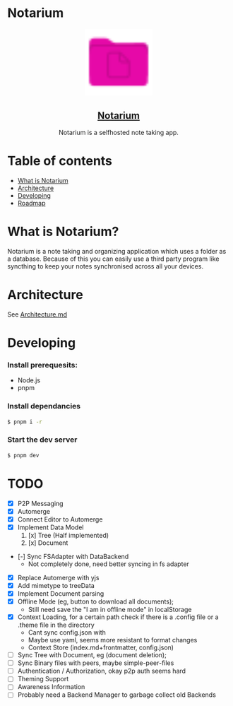 # Notarium

<div align="center">

<img src="apps/editor/static/favicon.svg" width="30%"/>

<a href="https://notes.jim-fx.com/"><h2 align="center">Notarium</h2></a>

  <p align="center">
		Notarium is a selfhosted note taking app.
	</p>
</div>

# Table of contents

- [What is Notarium](#WhatIsNotarium?)
- [Architecture](#Architecture)
- [Developing](#Developing)
- [Roadmap](#Roadmap)

# What is Notarium?

Notarium is a note taking and organizing application which uses a folder as a database. Because of this you can easily use a third party program like syncthing to keep your notes synchronised across all your devices.

# Architecture

See [Architecture.md](./ARCHITECTURE.md)

# Developing

### Install prerequesits:

- Node.js
- pnpm

### Install dependancies

```bash
$ pnpm i -r
```

### Start the dev server

```bash
$ pnpm dev
```

# TODO

- [x] P2P Messaging
- [x] Automerge
- [x] Connect Editor to Automerge
- [x] Implement Data Model
  1.  [x] Tree (Half implemented)
  2.  [x] Document
- [-] Sync FSAdapter with DataBackend
  - Not completely done, need better syncing in fs adapter
- [x] Replace Automerge with yjs
- [x] Add mimetype to treeData
- [x] Implement Document parsing
- [x] Offline Mode (eg, button to download all documents);
  - Still need save the "I am in offline mode" in localStorage
- [x] Context Loading, for a certain path check if there is a .config file or a .theme file in the directory
  - Cant sync config.json with
  - Maybe use yaml, seems more resistant to format changes
  - Context Store (index.md+frontmatter, config.json)
- [ ] Sync Tree with Document, eg (document deletion);
- [ ] Sync Binary files with peers, maybe simple-peer-files
- [ ] Authentication / Authorization, okay p2p auth seems hard
- [ ] Theming Support
- [ ] Awareness Information
- [ ] Probably need a Backend Manager to garbage collect old Backends
